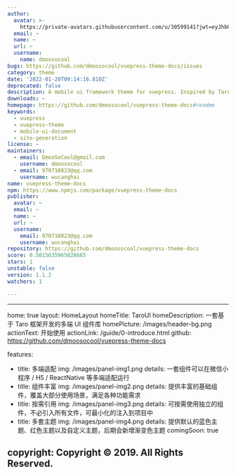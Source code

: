 ```yaml
---
author:
  avatar: >-
    https://private-avatars.githubusercontent.com/u/30599141?jwt=eyJhbGciOiJIUzI1NiIsInR5cCI6IkpXVCJ9.eyJpc3MiOiJnaXRodWIuY29tIiwiYXVkIjoicmF3LmdpdGh1YnVzZXJjb250ZW50LmNvbSIsImtleSI6ImtleTEiLCJleHAiOjE3MzQ2NzMyNjAsIm5iZiI6MTczNDY3MjA2MCwicGF0aCI6Ii91LzMwNTk5MTQxIn0.ox50S0aNRnlMUhX3UvhM_6nKX8tx6uwP6RSDa4kjxKs&v=4
  email: ~
  name: ~
  url: ~
  username:
    name: dmoosocool
bugs: https://github.com/dmoosocool/vuepress-theme-docs/issues
category: theme
date: '2022-01-20T09:14:16.810Z'
deprecated: false
description: A mobile ui framework theme for vuepress. Inspired by TaroUI.
downloads: ~
homepage: https://github.com/dmoosocool/vuepress-theme-docs#readme
keywords:
  - vuepress
  - vuepress-theme
  - mobile-ui-document
  - site-generation
license: ~
maintainers:
  - email: DmooSoCool@gmail.com
    username: dmoosocool
  - email: 970710823@qq.com
    username: wucanghai
name: vuepress-theme-docs
npm: https://www.npmjs.com/package/vuepress-theme-docs
publisher:
  avatar: ~
  email: ~
  name: ~
  url: ~
  username:
    email: 970710823@qq.com
    username: wucanghai
repository: https://github.com/dmoosocool/vuepress-theme-docs
score: 0.5015635965828665
stars: 1
unstable: false
version: 1.1.2
watchers: 1

---
```


---
home: true
layout: HomeLayout
homeTitle: TaroUI
homeDescription: 一套基于 Taro 框架开发的多端 UI 组件库
homePicture: /images/header-bg.png
actionText: 开始使用
actionLink: /guide/0-introduce.html
github: https://github.com/dmoosocool/vuepress-theme-docs

features:
- title: 多端适配
  img: /images/panel-img1.png
  details: 一套组件可以在微信小程序 / H5 / ReactNative 等多端适配运行
- title: 组件丰富
  img: /images/panel-img2.png
  details: 提供丰富的基础组件，覆盖大部分使用场景，满足各种功能需求
- title: 按需引用
  img: /images/panel-img3.png
  details: 可按需使用独立的组件，不必引入所有文件，可最小化的注入到项目中
- title: 多套主题
  img: /images/panel-img4.png
  details: 提供默认的蓝色主题、红色主题以及自定义主题，后期会新增渐变色主题
  comingSoon: true

copyright: Copyright © 2019. All Rights Reserved.
---
